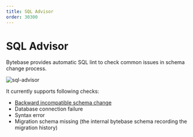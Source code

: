 ```yaml
---
title: SQL Advisor
order: 30300
---
```


# SQL Advisor

Bytebase provides automatic SQL lint to check common issues in schema change process.

![sql-advisor](/docs-assets/sql-advisor.png)

It currently supports following checks:

- [Backward incompatible schema change](/docs/features/sql-advisor/backward-compatibility-migration-check)
- Database connection failure
- Syntax error
- Migration schema missing (the internal bytebase schema recording the migration history)
